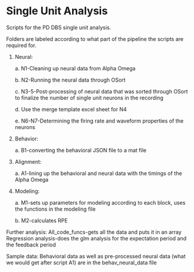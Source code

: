 # Single Unit Analysis
Scripts for the PD DBS single unit analysis.

Folders are labeled according to what part of the pipeline the scripts are required for.

1. Neural:

      a. N1-Cleaning up neural data from Alpha Omega

      b. N2-Running the neural data through OSort

      c. N3-5-Post-processing of neural data that was sorted through OSort to finalize the number of single unit neurons in the recording

      d. Use the merge template excel sheet for N4
      
      e. N6-N7-Determining the firing rate and waveform properties of the neurons
   
3. Behavior:
   
      a. B1-converting the behavioral JSON file to a mat file
   
5. Alignment:

      a. A1-lining up the behavioral and neural data with the timings of the Alpha Omega

6. Modeling:

     a. M1-sets up parameters for modeling according to each block, uses the functions in the modeling file 

     b. M2-calculates RPE

Further analysis:
 All_code_funcs-gets all the data and puts it in an array 
 Regression analysis-does the glm analysis for the expectation period and the feedback period

Sample data:
Behavioral data as well as pre-processed neural data (what we would get after script A1) are in the behav_neural_data file
